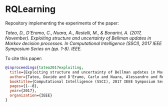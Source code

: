 # RQLearning
Repository implementing the experiments of the paper:

_Tateo, D., D'Eramo, C., Nuara, A., Restelli, M., & Bonarini, A. (2017, November). Exploiting structure and uncertainty of Bellman updates in Markov decision processes. In Computational Intelligence (SSCI), 2017 IEEE Symposium Series on (pp. 1-8). IEEE._

To cite this paper:

```bibtex
@inproceedings{tateo2017exploiting,
  title={Exploiting structure and uncertainty of Bellman updates in Markov decision processes},
  author={Tateo, Davide and D'Eramo, Carlo and Nuara, Alessandro and Restelli, Marcello and Bonarini, Andrea},
  booktitle={Computational Intelligence (SSCI), 2017 IEEE Symposium Series on},
  pages={1--8},
  year={2017},
  organization={IEEE}
}
```

